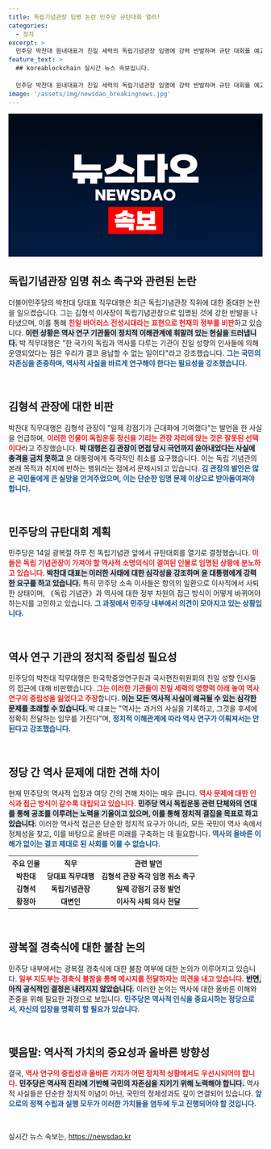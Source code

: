 ```yaml
---
title: 독립기념관장 임명 논란 민주당 규탄대회 열려!
categories:
  - 정치
excerpt: >
  민주당 박찬대 원내대표가 친일 세력의 독립기념관장 임명에 강력 반발하며 규탄 대회를 예고했습니다. 친일 바이러스 전성시대라며 윤 대통령에게 즉각 해임을 촉구하는 목소리가 높아지고 있습니다.
feature_text: >
  ## koreablockchain 실시간 뉴스 속보입니다.

  민주당 박찬대 원내대표가 친일 세력의 독립기념관장 임명에 강력 반발하며 규탄 대회를 예고했습니다. 친일 바이러스 전성시대라며 윤 대통령에게 즉각 해임을 촉구하는 목소리가 높아지고 있습니다.
image: '/assets/img/newsdao_breakingnews.jpg'
---
```


<p><img src="/assets/img/newsdao_breakingnews.jpg" alt="koreablockchain 속보" /></p>

<h2 data-ke-size="size26">독립기념관장 임명 취소 촉구와 관련된 논란</h2>

<p data-ke-size="size16">더불어민주당의 박찬대 당대표 직무대행은 최근 독립기념관장 직위에 대한 중대한 논란을 일으켰습니다. 그는 김형석 이사장이 독립기념관장으로 임명된 것에 강한 반발을 나타냈으며, 이를 통해 <b><span style="color: #ee2323;">친일 바이러스 전성시대라는 표현으로 현재의 정부를 비판</span></b>하고 있습니다. <b><span style="background-color: #21538527;">이런 상황은 역사 연구 기관들이 정치적 이해관계에 휘말려 있는 현실을 드러냅니다.</span></b> 박 직무대행은 "한 국가의 독립과 역사를 다루는 기관이 친일 성향의 인사들에 의해 운영되었다는 점은 우리가 결코 용납할 수 없는 일이다"라고 강조했습니다. <b><span style="color: #1a5490;">그는 국민의 자존심을 존중하며, 역사적 사실을 바르게 연구해야 한다는 필요성을 강조했습니다.</span></b></p>

<p data-ke-size="size16">&nbsp;</p>

<h2 data-ke-size="size26">김형석 관장에 대한 비판</h2>

<p data-ke-size="size16">박찬대 직무대행은 김형석 관장이 "일제 강점기가 근대화에 기여했다"는 발언을 한 사실을 언급하며, <b><span style="color: #ee2323;">이러한 인물이 독립운동 정신을 기리는 관장 자리에 앉는 것은 잘못된 선택이다</span></b>라고 주장했습니다. <b><span style="background-color: #21538527;">박 대행은 김 관장이 면접 당시 극언까지 쏟아내었다는 사실에 충격을 금치 못하고</span></b> 윤 대통령에게 즉각적인 취소를 요구했습니다. 이는 독립 기념관의 본래 목적과 취지에 반하는 행위라는 점에서 문제시되고 있습니다. <b><span style="color: #1a5490;">김 관장의 발언은 많은 국민들에게 큰 실망을 안겨주었으며, 이는 단순한 임명 문제 이상으로 받아들여져야 합니다.</span></b></p>

<p data-ke-size="size16">&nbsp;</p>

<h2 data-ke-size="size26">민주당의 규탄대회 계획</h2>

<p data-ke-size="size16">민주당은 14일 광복절 하루 전 독립기념관 앞에서 규탄대회를 열기로 결정했습니다. <b><span style="color: #ee2323;">이들은 독립 기념관장이 가져야 할 역사적 소명의식이 결여된 인물로 임명된 상황에 분노하고 있습니다</span></b>. <b><span style="background-color: #21538527;">박찬대 대표는 이러한 사태에 대한 심각성을 강조하며 윤 대통령에게 강력한 요구를 하고 있습니다.</span></b> 특히 민주당 소속 이사들은 항의의 일환으로 이사직에서 사퇴한 상태이며, 《독립 기념관》과 역사에 대한 정부 차원의 접근 방식이 어떻게 바뀌어야 하는지를 고민하고 있습니다. <b><span style="color: #1a5490;">그 과정에서 민주당 내부에서 의견이 모아지고 있는 상황입니다.</span></b></p>

<p data-ke-size="size16">&nbsp;</p>

<h2 data-ke-size="size26">역사 연구 기관의 정치적 중립성 필요성</h2>

<p data-ke-size="size16">민주당의 박찬대 직무대행은 한국학중앙연구원과 국사편찬위원회의 친일 성향 인사들의 접근에 대해 비판했습니다. <b><span style="color: #ee2323;">그는 이러한 기관들이 친일 세력의 영향력 아래 놓여 역사 연구의 중립성을 잃었다고 주장</span></b>합니다. <b><span style="background-color: #21538527;">이는 모든 역사적 사실이 왜곡될 수 있는 심각한 문제를 초래할 수 있습니다. </span></b> 박 대표는 "역사는 과거의 사실을 기록하고, 그것을 후세에 정확히 전달하는 임무를 가진다"며, <b><span style="color: #1a5490;">정치적 이해관계에 따라 역사 연구가 이뤄져서는 안 된다고 강조했습니다.</span></b></p>

<p data-ke-size="size16">&nbsp;</p>

<h2 data-ke-size="size26">정당 간 역사 문제에 대한 견해 차이</h2>

<p data-ke-size="size16">현재 민주당의 역사적 입장과 여당 간의 견해 차이는 매우 큽니다. <b><span style="color: #ee2323;">역사 문제에 대한 인식과 접근 방식이 갈수록 대립되고 있습니다.</span></b> <b><span style="background-color: #21538527;">민주당 역시 독립운동 관련 단체와의 연대를 통해 공조를 이루려는 노력을 기울이고 있으며, 이를 통해 정치적 결집을 목표로 하고 있습니다.</span></b> 이러한 역사적 접근은 단순한 정치적 요구가 아니라, 모든 국민이 역사 속에서 정체성을 찾고, 이를 바탕으로 올바른 미래를 구축하는 데 필요합니다. <b><span style="color: #1a5490;">역사의 올바른 이해가 없이는 결코 제대로 된 사회를 이룰 수 없습니다.</span></b></p>

<table>
<tr>
<th style="text-align: center;"><b>주요 인물</b></th>
<th style="text-align: center;"><b>직무</b></th>
<th style="text-align: center;"><b>관련 발언</b></th>
</tr>
<tr>
<td style="text-align: center; height: 17px;"><b>박찬대</b></td>
<td style="text-align: center; height: 17px;"><b>당대표 직무대행</b></td>
<td style="text-align: center; height: 17px;"><b>김형석 관장 즉각 임명 취소 촉구</b></td>
</tr>
<tr>
<td style="text-align: center; height: 17px;"><b>김형석</b></td>
<td style="text-align: center; height: 17px;"><b>독립기념관장</b></td>
<td style="text-align: center; height: 17px;"><b>일제 강점기 긍정 발언</b></td>
</tr>
<tr>
<td style="text-align: center; height: 17px;"><b>황정아</b></td>
<td style="text-align: center; height: 17px;"><b>대변인</b></td>
<td style="text-align: center; height: 17px;"><b>이사직 사퇴 의사 전달</b></td>
</tr>
</table>

<p data-ke-size="size16">&nbsp;</p>

<h2 data-ke-size="size26">광복절 경축식에 대한 불참 논의</h2>

<p data-ke-size="size16">민주당 내부에서는 광복절 경축식에 대한 불참 여부에 대한 논의가 이루어지고 있습니다. <b><span style="color: #ee2323;">일부 지도부는 경축식 불참을 통해 메시지를 전달하자는 의견을 내고 있습니다.</span></b> <b><span style="background-color: #21538527;">반면, 아직 공식적인 결정은 내려지지 않았습니다.</span></b> 이러한 논의는 역사에 대한 올바른 이해와 존중을 위해 필요한 과정으로 보입니다. <b><span style="color: #1a5490;">민주당은 역사적 인식을 중요시하는 정당으로서, 자신의 입장을 명확히 할 필요가 있습니다.</span></b></p>

<p data-ke-size="size16">&nbsp;</p>

<h2 data-ke-size="size26">맺음말: 역사적 가치의 중요성과 올바른 방향성</h2>

<p data-ke-size="size16">결국, <b><span style="color: #ee2323;">역사 연구의 중립성과 올바른 가치가 어떤 정치적 상황에서도 우선시되어야 합니다.</span></b> <b><span style="background-color: #21538527;">민주당은 역사적 진리에 기반해 국민의 자존심을 지키기 위해 노력해야 합니다.</span></b> 역사적 사실들은 단순한 정치적 이념이 아닌, 국민의 정체성과도 깊이 연결되어 있습니다. <b><span style="color: #1a5490;">앞으로의 정책 수립과 실행 모두가 이러한 가치들을 염두에 두고 진행되어야 할 것입니다.</span></b></p>

<p data-ke-size="size16">&nbsp;</p>
실시간 뉴스 속보는, <a href="https://newsdao.kr" rel="dofollow">https://newsdao.kr</a>


